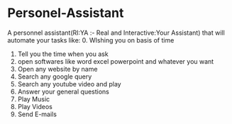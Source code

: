 # Personel-Assistant
A personnel assistant(RI:YA :- Real and Interactive:Your Assistant) that will automate your tasks like:
0. WIshing you on basis of time
1. Tell you the time when you ask
2. open softwares like word excel powerpoint and whatever you want
3. Open any website by name
4. Search any google query
5. Search any youtube video and play
6. Answer your general questions
7. Play Music
8. Play Videos
9. Send E-mails
